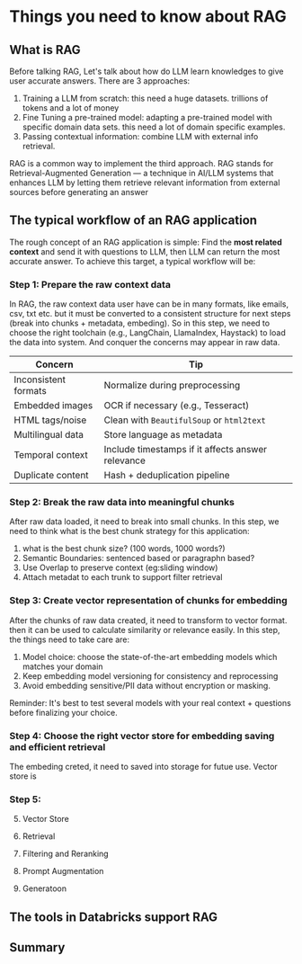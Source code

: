 # Things you need to know about RAG

## What is RAG

Before talking RAG, Let's talk about how do LLM learn knowledges to give user accurate answers. There are 3 approaches:

1. Training a LLM from scratch: this need a huge datasets. trillions of tokens and a lot of money
2. Fine Tuning a pre-trained model: adapting a pre-trained model with specific domain data sets. this need a lot of
   domain specific examples.
3. Passing contextual information: combine LLM with external info retrieval.

RAG is a common way to implement the third approach. RAG stands for Retrieval-Augmented Generation — a technique in
AI/LLM systems that enhances LLM by letting them retrieve relevant information from external sources before generating
an answer

## The typical workflow of an RAG application

The rough concept of an RAG application is simple: Find the **most related context** and send it with questions to LLM,
then LLM can return the most accurate answer. To achieve this target, a typical workflow will be:

### Step 1: Prepare the raw context data

In RAG, the raw context data user have can be in many formats, like emails, csv, txt etc. but it must be converted to a
consistent structure for next steps (break into chunks + metadata, embeding). So in this step, we need to choose the
right toolchain (e.g., LangChain, LlamaIndex, Haystack) to load the data into system. And conquer the concerns may
appear in raw data.

| Concern              | Tip                                               |
| -------------------- | ------------------------------------------------- |
| Inconsistent formats | Normalize during preprocessing                    |
| Embedded images      | OCR if necessary (e.g., Tesseract)                |
| HTML tags/noise      | Clean with `BeautifulSoup` or `html2text`         |
| Multilingual data    | Store language as metadata                        |
| Temporal context     | Include timestamps if it affects answer relevance |
| Duplicate content    | Hash + deduplication pipeline                     |

### Step 2: Break the raw data into meaningful chunks

After raw data loaded, it need to break into small chunks. In this step, we need to think what is the best chunk
strategy for this application:

1. what is the best chunk size? (100 words, 1000 words?)
2. Semantic Boundaries: sentenced based or paragraphn based?
3. Use Overlap to preserve context (eg:sliding window)
4. Attach metadat to each trunk to support filter retrieval

### Step 3: Create vector representation of chunks for embedding

After the chunks of raw data created, it need to transform to vector format. then it can be used to calculate similarity
or relevance easily. In this step, the things need to take care are:

1. Model choice: choose the state-of-the-art embedding models which matches your domain
2. Keep embedding model versioning for consistency and reprocessing
3. Avoid embedding sensitive/PII data without encryption or masking.

Reminder: It's best to test several models with your real context + questions before finalizing your choice.

### Step 4: Choose the right vector store for embedding saving and efficient retrieval

The embeding creted, it need to saved into storage for futue use. Vector store is

### Step 5:

5. Vector Store

6. Retrieval

7. Filtering and Reranking

8. Prompt Augmentation

9. Generatoon

## The tools in Databricks support RAG

## Summary
